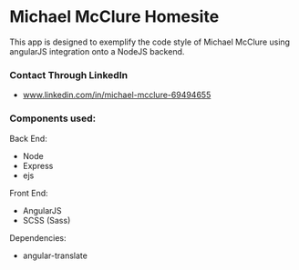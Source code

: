 # Michael McClure Homesite
This app is designed to exemplify the code style of Michael McClure using angularJS integration onto a NodeJS backend.

### Contact Through LinkedIn
* www.linkedin.com/in/michael-mcclure-69494655



### Components used:
Back End:

* Node
* Express  	
* ejs  

Front End:

* AngularJS
* SCSS (Sass)

Dependencies:

* angular-translate
